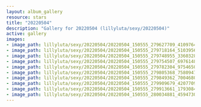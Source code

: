 ```yaml
---
layout: album_gallery
resource: stars
title: "20220504"
description: "Gallery for 20220504 (lillyluta/sexy/20220504)"
active: gallery
images:
- image_path: lillyluta/sexy/20220504/20220504_150555_279627709_410976420504775_5561783843263042825_n.jpg
- image_path: lillyluta/sexy/20220504/20220504_150555_279718164_510395617460127_676877491620708026_n.jpg
- image_path: lillyluta/sexy/20220504/20220504_150555_279748955_336032858625157_5371806598336920327_n.jpg
- image_path: lillyluta/sexy/20220504/20220504_150555_279754507_697614868139032_7941836501736750763_n.jpg
- image_path: lillyluta/sexy/20220504/20220504_150555_279782304_975465079801040_7587735318534669387_n.jpg
- image_path: lillyluta/sexy/20220504/20220504_150555_279805368_758094768541272_650357295361312655_n.jpg
- image_path: lillyluta/sexy/20220504/20220504_150555_279849362_700468087671686_7481853027998987843_n.jpg
- image_path: lillyluta/sexy/20220504/20220504_150555_279909679_420770919413537_4060588253612084401_n.jpg
- image_path: lillyluta/sexy/20220504/20220504_150555_279913661_179308401098045_3862746730974625918_n.jpg
- image_path: lillyluta/sexy/20220504/20220504_150555_280034881_4594730023959770_3729969967749509063_n.jpg
---
```

